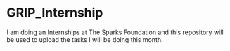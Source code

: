 # GRIP_Internship
I am doing an Internships at The Sparks Foundation
and this repository will be used to upload the tasks 
I will be doing this month.
